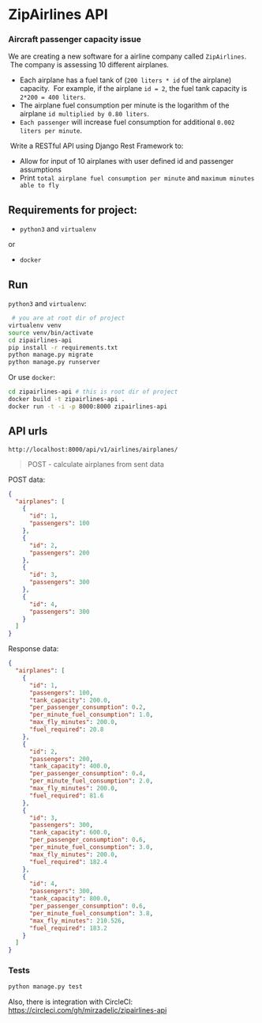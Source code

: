 # ZipAirlines API

### Aircraft passenger capacity issue

We are creating a new software for a airline company called `ZipAirlines`.
 The company is assessing 10 different airplanes.

 - Each airplane has a fuel tank of (`200 liters * id` of the airplane) capacity.  For example, if the airplane `id = 2`, the fuel tank capacity is `2*200 = 400 liters`.
 - The airplane fuel consumption per minute is the logarithm of the airplane `id multiplied by 0.80 liters`.
 - `Each passenger` will increase fuel consumption for additional `0.002 liters per minute`.

 Write a RESTful API using Django Rest Framework to:

 - Allow for input of 10 airplanes with user defined id and passenger assumptions
 - Print `total airplane fuel consumption per minute` and `maximum minutes able to fly`

## Requirements for project:
 - `python3` and `virtualenv`

 or

 - `docker`


## Run

`python3` and `virtualenv`:
```sh
 # you are at root dir of project
virtualenv venv
source venv/bin/activate
cd zipairlines-api
pip install -r requirements.txt
python manage.py migrate
python manage.py runserver
```

Or use `docker`:
```sh
cd zipairlines-api # this is root dir of project
docker build -t zipairlines-api .
docker run -t -i -p 8000:8000 zipairlines-api
```


## API urls
`http://localhost:8000/api/v1/airlines/airplanes/`

>POST - calculate airplanes from sent data

POST data:
```json
{
  "airplanes": [
  	{
      "id": 1,
      "passengers": 100
    },
    {
      "id": 2,
      "passengers": 200
    },
    {
      "id": 3,
      "passengers": 300
    },
    {
      "id": 4,
      "passengers": 300
    }
  ]
}
```

Response data:
```json
{
  "airplanes": [
    {
      "id": 1,
      "passengers": 100,
      "tank_capacity": 200.0,
      "per_passenger_consumption": 0.2,
      "per_minute_fuel_consumption": 1.0,
      "max_fly_minutes": 200.0,
      "fuel_required": 20.8
    },
    {
      "id": 2,
      "passengers": 200,
      "tank_capacity": 400.0,
      "per_passenger_consumption": 0.4,
      "per_minute_fuel_consumption": 2.0,
      "max_fly_minutes": 200.0,
      "fuel_required": 81.6
    },
    {
      "id": 3,
      "passengers": 300,
      "tank_capacity": 600.0,
      "per_passenger_consumption": 0.6,
      "per_minute_fuel_consumption": 3.0,
      "max_fly_minutes": 200.0,
      "fuel_required": 182.4
    },
    {
      "id": 4,
      "passengers": 300,
      "tank_capacity": 800.0,
      "per_passenger_consumption": 0.6,
      "per_minute_fuel_consumption": 3.8,
      "max_fly_minutes": 210.526,
      "fuel_required": 183.2
    }
  ]
}
```


### Tests
```sh
python manage.py test
```

Also, there is integration with CircleCI:
https://circleci.com/gh/mirzadelic/zipairlines-api
